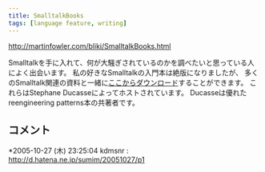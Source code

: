 ```yaml
---
title: SmalltalkBooks
tags: [language feature, writing]
---
```


http://martinfowler.com/bliki/SmalltalkBooks.html

Smalltalkを手に入れて、何が大騒ぎされているのかを調べたいと思っている人によく出会います。
私の好きなSmalltalkの入門本は絶版になりましたが、
多くのSmalltalk関連の資料と一緒に[ここからダウンロード](http://www.iam.unibe.ch/~ducasse/FreeBooks.html)することができます。
これらはStephane Ducasseによってホストされています。
Ducasseは優れたreengineering patterns本の共著者です。

## コメント


*2005-10-27 (木) 23:25:04 kdmsnr : <http://d.hatena.ne.jp/sumim/20051027/p1>
